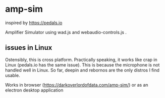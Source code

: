 # amp-sim

inspired by https://pedals.io

Amplifier Simulator using wad.js and webaudio-controls.js .

## issues in Linux
Ostensibly, this is cross platform. Practically speaking, it works like crap in Linux (pedals.io has the same issue). This is because the microphone is not handled well in Linux. So far, deepin and rebornos are the only distros I find usable.


Works in browser (https://darkoverlordofdata.com/amp-sim/) or as an electron desktop application